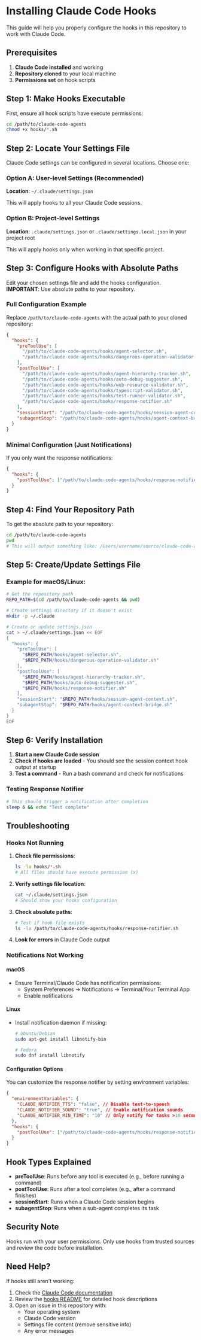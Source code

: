 # Installing Claude Code Hooks

This guide will help you properly configure the hooks in this repository to work with Claude Code.

## Prerequisites

1. **Claude Code installed** and working
2. **Repository cloned** to your local machine
3. **Permissions set** on hook scripts

## Step 1: Make Hooks Executable

First, ensure all hook scripts have execute permissions:

```bash
cd /path/to/claude-code-agents
chmod +x hooks/*.sh
```

## Step 2: Locate Your Settings File

Claude Code settings can be configured in several locations. Choose one:

### Option A: User-level Settings (Recommended)

**Location**: `~/.claude/settings.json`

This will apply hooks to all your Claude Code sessions.

### Option B: Project-level Settings

**Location**: `.claude/settings.json` or `.claude/settings.local.json` in your project root

This will apply hooks only when working in that specific project.

## Step 3: Configure Hooks with Absolute Paths

Edit your chosen settings file and add the hooks configuration. **IMPORTANT**: Use absolute paths to your repository.

### Full Configuration Example

Replace `/path/to/claude-code-agents` with the actual path to your cloned repository:

```json
{
  "hooks": {
    "preToolUse": [
      "/path/to/claude-code-agents/hooks/agent-selector.sh",
      "/path/to/claude-code-agents/hooks/dangerous-operation-validator.sh"
    ],
    "postToolUse": [
      "/path/to/claude-code-agents/hooks/agent-hierarchy-tracker.sh",
      "/path/to/claude-code-agents/hooks/auto-debug-suggester.sh",
      "/path/to/claude-code-agents/hooks/web-resource-validator.sh",
      "/path/to/claude-code-agents/hooks/typescript-validator.sh",
      "/path/to/claude-code-agents/hooks/test-runner-validator.sh",
      "/path/to/claude-code-agents/hooks/response-notifier.sh"
    ],
    "sessionStart": "/path/to/claude-code-agents/hooks/session-agent-context.sh",
    "subagentStop": "/path/to/claude-code-agents/hooks/agent-context-bridge.sh"
  }
}
```

### Minimal Configuration (Just Notifications)

If you only want the response notifications:

```json
{
  "hooks": {
    "postToolUse": ["/path/to/claude-code-agents/hooks/response-notifier.sh"]
  }
}
```

## Step 4: Find Your Repository Path

To get the absolute path to your repository:

```bash
cd /path/to/claude-code-agents
pwd
# This will output something like: /Users/username/source/claude-code-agents
```

## Step 5: Create/Update Settings File

### Example for macOS/Linux:

```bash
# Get the repository path
REPO_PATH=$(cd /path/to/claude-code-agents && pwd)

# Create settings directory if it doesn't exist
mkdir -p ~/.claude

# Create or update settings.json
cat > ~/.claude/settings.json << EOF
{
  "hooks": {
    "preToolUse": [
      "$REPO_PATH/hooks/agent-selector.sh",
      "$REPO_PATH/hooks/dangerous-operation-validator.sh"
    ],
    "postToolUse": [
      "$REPO_PATH/hooks/agent-hierarchy-tracker.sh",
      "$REPO_PATH/hooks/auto-debug-suggester.sh",
      "$REPO_PATH/hooks/response-notifier.sh"
    ],
    "sessionStart": "$REPO_PATH/hooks/session-agent-context.sh",
    "subagentStop": "$REPO_PATH/hooks/agent-context-bridge.sh"
  }
}
EOF
```

## Step 6: Verify Installation

1. **Start a new Claude Code session**
2. **Check if hooks are loaded** - You should see the session context hook output at startup
3. **Test a command** - Run a bash command and check for notifications

### Testing Response Notifier

```bash
# This should trigger a notification after completion
sleep 6 && echo "Test complete"
```

## Troubleshooting

### Hooks Not Running

1. **Check file permissions**:

   ```bash
   ls -la hooks/*.sh
   # All files should have execute permission (x)
   ```

2. **Verify settings file location**:

   ```bash
   cat ~/.claude/settings.json
   # Should show your hooks configuration
   ```

3. **Check absolute paths**:

   ```bash
   # Test if hook file exists
   ls -la /path/to/claude-code-agents/hooks/response-notifier.sh
   ```

4. **Look for errors** in Claude Code output

### Notifications Not Working

#### macOS

- Ensure Terminal/Claude Code has notification permissions:
  - System Preferences → Notifications → Terminal/Your Terminal App
  - Enable notifications

#### Linux

- Install notification daemon if missing:

  ```bash
  # Ubuntu/Debian
  sudo apt-get install libnotify-bin

  # Fedora
  sudo dnf install libnotify
  ```

#### Configuration Options

You can customize the response notifier by setting environment variables:

```json
{
  "environmentVariables": {
    "CLAUDE_NOTIFIER_TTS": "false", // Disable text-to-speech
    "CLAUDE_NOTIFIER_SOUND": "true", // Enable notification sounds
    "CLAUDE_NOTIFIER_MIN_TIME": "10" // Only notify for tasks >10 seconds
  },
  "hooks": {
    "postToolUse": ["/path/to/claude-code-agents/hooks/response-notifier.sh"]
  }
}
```

## Hook Types Explained

- **preToolUse**: Runs before any tool is executed (e.g., before running a command)
- **postToolUse**: Runs after a tool completes (e.g., after a command finishes)
- **sessionStart**: Runs when a Claude Code session begins
- **subagentStop**: Runs when a sub-agent completes its task

## Security Note

Hooks run with your user permissions. Only use hooks from trusted sources and review the code before installation.

## Need Help?

If hooks still aren't working:

1. Check the [Claude Code documentation](https://docs.anthropic.com/en/docs/claude-code/settings)
2. Review the [hooks README](hooks/README.md) for detailed hook descriptions
3. Open an issue in this repository with:
   - Your operating system
   - Claude Code version
   - Settings file content (remove sensitive info)
   - Any error messages

